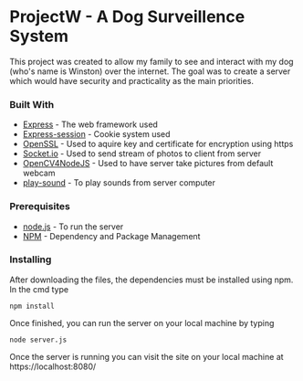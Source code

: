 # ProjectW - A Dog Surveillence System

This project was created to allow my family to see and interact with my dog (who's name is Winston) over the internet. The goal was to create a server which would have security and practicality as the main priorities.

### Built With

* [Express](https://expressjs.com/) - The web framework used
* [Express-session](https://github.com/expressjs/session) - Cookie system used
* [OpenSSL](https://www.openssl.org/) - Used to aquire key and certificate for encryption using https
* [Socket.io](https://socket.io/) - Used to send stream of photos to client from server
* [OpenCV4NodeJS](https://www.npmjs.com/package/opencv4nodejs/v/4.1.0) - Used to have server take pictures from default webcam
* [play-sound](https://www.npmjs.com/package/play-sound) - To play sounds from server computer


### Prerequisites

* [node.js](https://nodejs.org/en/) - To run the server
* [NPM](https://www.npmjs.com/) - Dependency and Package Management


### Installing

After downloading the files, the dependencies must be installed using npm. In the cmd type

```
npm install
```

Once finished, you can run the server on your local machine by typing

```
node server.js
```

Once the server is running you can visit the site on your local machine at https://localhost:8080/


